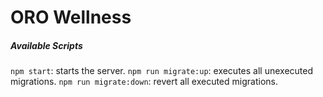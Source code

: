 # ORO Wellness

##### Available Scripts
`npm start`: starts the server.
`npm run migrate:up`: executes all unexecuted migrations.
`npm run migrate:down`: revert all executed migrations.